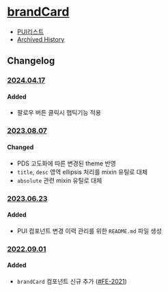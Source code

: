 # [brandCard](https://rxc.atlassian.net/browse/FE-2021)
  * [PUI리스트](../README.md)
  * [Archived History](https://www.notion.so/rxc/BrandCard-8522089ea07449d492e5818082378162?pvs=4)

## Changelog

### [2024.04.17](https://rxc.atlassian.net/browse/FE-4463)
#### Added
  * 팔로우 버튼 클릭시 햅틱기능 적용

### [2023.08.07](https://rxc.atlassian.net/browse/FE-3490)
#### Changed
  * PDS 고도화에 따른 변경된 theme 반영
  * `title`, `desc` 영역 ellipsis 처리를 mixin 유틸로 대체
  * `absolute` 관련 mixin 유틸로 대체

### [2023.06.23](https://rxc.atlassian.net/browse/FE-3326)
#### Added 
  * PUI 컴포넌트 변경 이력 관리를 위한 `README.md` 파일 생성

### [2022.09.01](https://github.com/rxcompany/fe-mobile/commit/714bea95cb12e9c6eecb6ffe40edbaf61b4b0fce)
#### Added 
  * `brandCard` 컴포넌트 신규 추가 ([#FE-2021](https://rxc.atlassian.net/browse/FE-2021))
